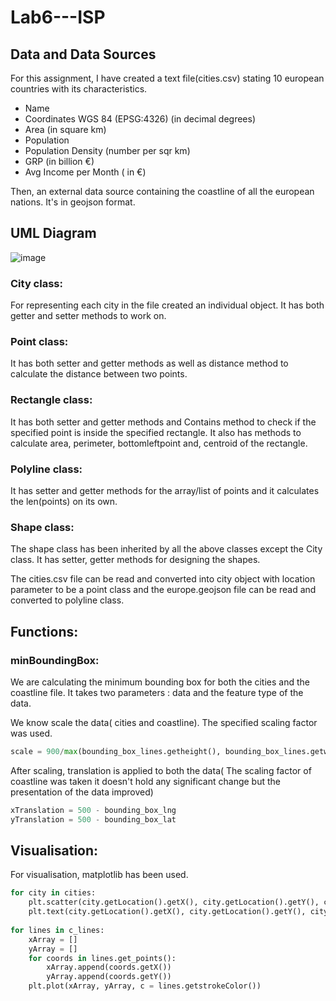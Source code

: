 # Lab6---ISP
 
 ## Data and Data Sources
 For this assignment, I have created a text file(cities.csv) stating 10 european countries with its characteristics.
 * Name
 * Coordinates WGS 84 (EPSG:4326) (in decimal degrees)
 * Area (in square km)
 * Population
 * Population Density (number per sqr km)
 * GRP (in billion €) 
 * Avg Income per Month ( in €)
 
 Then, an external data source containing the coastline of all the european nations. It's in geojson format. 
 
 ## UML Diagram 
 ![image](https://user-images.githubusercontent.com/94603960/151997751-d079227d-f068-4011-9608-8003aecd442f.png)


### City class: 
For representing each city in the file created an individual object. It has both getter and setter methods to work on.
### Point class: 
It has both setter and getter methods as well as distance method to calculate the distance between two points.
### Rectangle class: 
It has both setter and getter methods and Contains method to check if the specified point is inside the specified rectangle. 
It also has methods to calculate area, perimeter, bottomleftpoint and, centroid of the rectangle.
### Polyline class: 
It has setter and getter methods for the array/list of points and it calculates the len(points) on its own.
### Shape class: 
The shape class has been inherited by all the above classes except the City class. It has setter, getter methods for designing the shapes.

The cities.csv file can be read and converted into city object with location parameter to be a point class and the europe.geojson file can be read and converted to polyline class.

## Functions:
### minBoundingBox: 
We are calculating the minimum bounding box for both the cities and the coastline file. It takes two parameters : data and the feature type of the data.

We know scale the data( cities and coastline). The specified scaling factor was used.

```python
scale = 900/max(bounding_box_lines.getheight(), bounding_box_lines.getwidth())
```
After scaling, translation is applied to both the data( The scaling factor of coastline was taken it doesn't hold any significant change but the presentation of the data improved)

```python
xTranslation = 500 - bounding_box_lng
yTranslation = 500 - bounding_box_lat
```
## Visualisation:

For visualisation, matplotlib has been used. 
```python
for city in cities:
    plt.scatter(city.getLocation().getX(), city.getLocation().getY(), c = city.getLocation().getfillColor())
    plt.text(city.getLocation().getX(), city.getLocation().getY(), city.getName(), c = "Black", size = 10)
      
for lines in c_lines:
    xArray = []
    yArray = []
    for coords in lines.get_points():
        xArray.append(coords.getX())
        yArray.append(coords.getY())
    plt.plot(xArray, yArray, c = lines.getstrokeColor())
```
